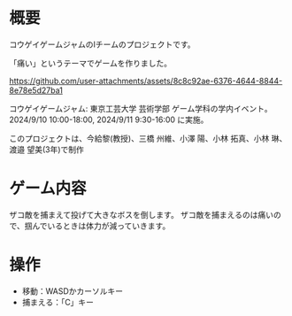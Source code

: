 # 概要
コウゲイゲームジャムのIチームのプロジェクトです。

「痛い」というテーマでゲームを作りました。

https://github.com/user-attachments/assets/8c8c92ae-6376-4644-8844-8e78e5d27ba1

コウゲイゲームジャム: 東京工芸大学 芸術学部 ゲーム学科の学内イベント。2024/9/10 10:00-18:00, 2024/9/11 9:30-16:00 に実施。 

このプロジェクトは、今給黎(教授)、三橋 州維、小澤 陽、小林 拓真、小林 琳、渡邉 望美(3年)で制作

# ゲーム内容
ザコ敵を捕まえて投げて大きなボスを倒します。
ザコ敵を捕まえるのは痛いので、掴んでいるときは体力が減っていきます。

# 操作
- 移動：WASDかカーソルキー
- 捕まえる：「C」キー
